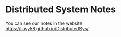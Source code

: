 # Distributed System Notes

You can see our notes in the website https://liusy58.github.io/DistributedSys/